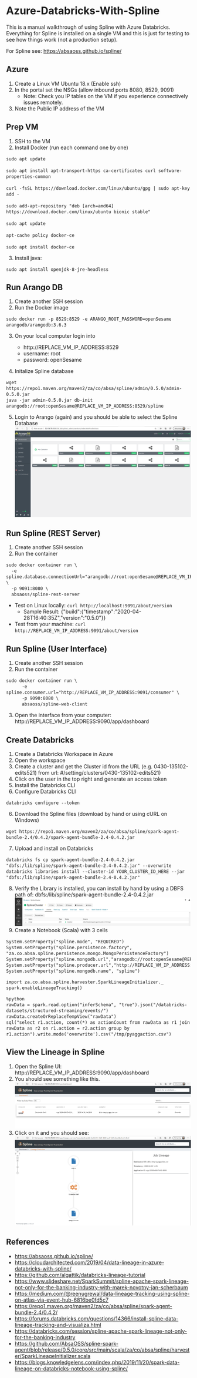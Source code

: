 # Azure-Databricks-With-Spline
This is a manual walkthrough of using Spline with Azure Databricks.  Everything for Spline is installed on a single VM and this is just for testing to see how things work (not a production setup).  

For Spline see: https://absaoss.github.io/spline/


## Azure
1. Create a Linux VM Ubuntu 18.x (Enable ssh)
2. In the portal set the NSGs (allow inbound ports 8080, 8529, 9091)
   - Note: Check you IP tables on the VM if you experience connectively issues remotely.
3. Note the Public IP address of the VM

## Prep VM
1. SSH to the VM
2. Install Docker (run each command one by one)
```
sudo apt update

sudo apt install apt-transport-https ca-certificates curl software-properties-common

curl -fsSL https://download.docker.com/linux/ubuntu/gpg | sudo apt-key add -

sudo add-apt-repository "deb [arch=amd64] https://download.docker.com/linux/ubuntu bionic stable"

sudo apt update

apt-cache policy docker-ce

sudo apt install docker-ce

```
3. Install java: 
```
sudo apt install openjdk-8-jre-headless
```

## Run Arango DB
1. Create another SSH session
2. Run the Docker image
```
sudo docker run -p 8529:8529 -e ARANGO_ROOT_PASSWORD=openSesame arangodb/arangodb:3.6.3
```
3. On your local computer login into 
   - http://REPLACE_VM_IP_ADDRESS:8529
   - username: root
   - password: openSesame


4. Initalize Spline database
```
wget https://repo1.maven.org/maven2/za/co/absa/spline/admin/0.5.0/admin-0.5.0.jar
java -jar admin-0.5.0.jar db-init arangodb://root:openSesame@REPLACE_VM_IP_ADDRESS:8529/spline
```

5. Login to Arango (again) and you should be able to select the Spline Database
![alt tag](https://raw.githubusercontent.com/AdamPaternostro/Azure-Databricks-With-Spline/master/images/Arango.png)

## Run Spline (REST Server)
1. Create another SSH session
2. Run the container
```
sudo docker container run \
  -e spline.database.connectionUrl="arangodb://root:openSesame@REPLACE_VM_IP_ADDRESS:8529/spline" \
  -p 9091:8080 \
  absaoss/spline-rest-server
```
- Test on Linux locally: ```curl http://localhost:9091/about/version```
   - Sample Result: {"build":{"timestamp":"2020-04-28T16:40:35Z","version":"0.5.0"}}
- Test from your machine: ```curl http://REPLACE_VM_IP_ADDRESS:9091/about/version```


## Run Spline (User Interface)
1. Create another SSH session
2. Run the container
```
sudo docker container run \
      -e spline.consumer.url="http://REPLACE_VM_IP_ADDRESS:9091/consumer" \
      -p 9090:8080 \
      absaoss/spline-web-client
```
3. Open the interface from your computer: http://REPLACE_VM_IP_ADDRESS:9090/app/dashboard


## Create Databricks 
1. Create a Databricks Workspace in Azure
2. Open the workspace
3. Create a cluster and get the Cluster id from the URL (e.g. 0430-135102-edits521) from url: #/setting/clusters/0430-135102-edits521)
4. Click on the user in the top right and generate an access token
3. Install the Databricks CLI 
5. Configure Databricks CLI
```
databricks configure --token
```
6. Download the Spline files (download by hand or using cURL on Windows)
```
wget https://repo1.maven.org/maven2/za/co/absa/spline/spark-agent-bundle-2.4/0.4.2/spark-agent-bundle-2.4-0.4.2.jar
```
7. Upload and install on Databricks
```
databricks fs cp spark-agent-bundle-2.4-0.4.2.jar "dbfs:/lib/spline/spark-agent-bundle-2.4-0.4.2.jar" --overwrite
databricks libraries install --cluster-id YOUR_CLUSTER_ID_HERE --jar "dbfs:/lib/spline/spark-agent-bundle-2.4-0.4.2.jar"
```
8. Verify the Library is installed, you can install by hand by using a DBFS path of: dbfs:/lib/spline/spark-agent-bundle-2.4-0.4.2.jar
![alt tag](https://raw.githubusercontent.com/AdamPaternostro/Azure-Databricks-With-Spline/master/images/DatabricksLibrary.png)
9. Create a Notebook (Scala) with 3 cells
```
System.setProperty("spline.mode", "REQUIRED")
System.setProperty("spline.persistence.factory", "za.co.absa.spline.persistence.mongo.MongoPersistenceFactory")
System.setProperty("spline.mongodb.url","arangodb://root:openSesame@REPLACE_VM_IP_ADDRESS:8529/spline")
System.setProperty("spline.producer.url","http://REPLACE_VM_IP_ADDRESS:9091/producer")
System.setProperty("spline.mongodb.name", "spline")
```

```
import za.co.absa.spline.harvester.SparkLineageInitializer._
spark.enableLineageTracking()
```

```
%python
rawData = spark.read.option("inferSchema", "true").json("/databricks-datasets/structured-streaming/events/")
rawData.createOrReplaceTempView("rawData")
sql("select r1.action, count(*) as actionCount from rawData as r1 join rawData as r2 on r1.action = r2.action group by r1.action").write.mode('overwrite').csv("/tmp/pyaggaction.csv")
```


## View the Lineage in Spline
1. Open the Spline UI:  http://REPLACE_VM_IP_ADDRESS:9090/app/dashboard
2. You should see something like this.
![alt tag](https://raw.githubusercontent.com/AdamPaternostro/Azure-Databricks-With-Spline/master/images/SplineHomePage.png)
3. Click on it and you should see:
![alt tag](https://raw.githubusercontent.com/AdamPaternostro/Azure-Databricks-With-Spline/master/images/SplineLineage.png)

## References
- https://absaoss.github.io/spline/
- https://cloudarchitected.com/2019/04/data-lineage-in-azure-databricks-with-spline/
-  https://github.com/algattik/databricks-lineage-tutorial
- https://www.slideshare.net/SparkSummit/spline-apache-spark-lineage-not-only-for-the-banking-industry-with-marek-novotny-jan-scherbaum
- https://medium.com/@reenugrewal/data-lineage-tracking-using-spline-on-atlas-via-event-hub-6816be0fd5c7
- https://repo1.maven.org/maven2/za/co/absa/spline/spark-agent-bundle-2.4/0.4.2/
- https://forums.databricks.com/questions/14366/install-spline-data-lineage-tracking-and-visualiza.html
- https://databricks.com/session/spline-apache-spark-lineage-not-only-for-the-banking-industry
- https://github.com/AbsaOSS/spline-spark-agent/blob/release/0.5.0/core/src/main/scala/za/co/absa/spline/harvester/SparkLineageInitializer.scala
- https://blogs.knowledgelens.com/index.php/2019/11/20/spark-data-lineage-on-databricks-notebook-using-spline/
